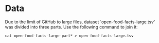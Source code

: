 Data
===
Due to the limit of GitHub to large files, dataset 'open-food-facts-large.tsv' was divided into three parts. Use the following command to join it:

```shell
cat open-food-facts-large-part* > open-food-facts-large.tsv
```